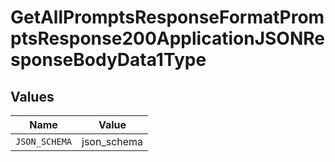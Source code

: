 # GetAllPromptsResponseFormatPromptsResponse200ApplicationJSONResponseBodyData1Type


## Values

| Name          | Value         |
| ------------- | ------------- |
| `JSON_SCHEMA` | json_schema   |